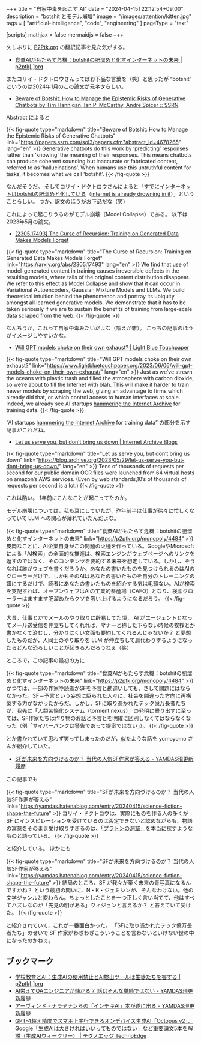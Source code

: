+++
title = "自家中毒を起こす AI"
date =  "2024-04-15T22:12:54+09:00"
description = "botshit とモデル崩壊"
image = "/images/attention/kitten.jpg"
tags = [ "artificial-intelligence", "code", "engineering" ]
pageType = "text"

[scripts]
  mathjax = false
  mermaidjs = false
+++

久しぶりに [P2Ptk.org](https://p2ptk.org/ "P2Pとかその辺のお話R | Sharing is Caring") の翻訳記事を見た気がする。

- [食糞AIがもたらす危機：botshitの肥溜めと化すインターネットの未来 | p2ptk[.]org](https://p2ptk.org/monopoly/4484)

またコリイ・ドクトロウさんってばお下品な言葉を（笑）と思ったが “botshit” というのは2024年1月のこの論文が元ネタらしい。

- [Beware of Botshit: How to Manage the Epistemic Risks of Generative Chatbots by Tim Hannigan, Ian P. McCarthy, Andre Spicer :: SSRN](https://papers.ssrn.com/sol3/papers.cfm?abstract_id=4678265)

Abstract によると

{{< fig-quote type="markdown" title="Beware of Botshit: How to Manage the Epistemic Risks of Generative Chatbots" link="https://papers.ssrn.com/sol3/papers.cfm?abstract_id=4678265" lang="en" >}}
Generative chatbots do this work by ‘predicting’ responses rather than ‘knowing’ the meaning of their responses. This means chatbots can produce coherent sounding but inaccurate or fabricated content, referred to as ‘hallucinations’. When humans use this untruthful content for tasks, it becomes what we call ‘botshit’.
{{< /fig-quote >}}

なんだそうだ。
そしてコリイ・ドクトロウさんによると「[すでにインターネットはbotshitの肥溜めと化している](https://p2ptk.org/monopoly/4484 "食糞AIがもたらす危機：botshitの肥溜めと化すインターネットの未来 | p2ptk[.]org")（[internet is already drowning in it](https://pluralistic.net/2024/03/14/inhuman-centipede/#enshittibottification "Pluralistic: The Coprophagic AI crisis (14 Mar 2024) – Pluralistic: Daily links from Cory Doctorow")）」ということらしい。
つか，訳文のほうがお下品だな（笑）

これによって起こりうるのがモデル崩壊（Model Collapse）である。
以下は2023年5月の論文。

- [[2305.17493] The Curse of Recursion: Training on Generated Data Makes Models Forget](https://arxiv.org/abs/2305.17493)

{{< fig-quote type="markdown" title="The Curse of Recursion: Training on Generated Data Makes Models Forget" link="https://arxiv.org/abs/2305.17493" lang="en" >}}
We find that use of model-generated content in training causes irreversible defects in the resulting models, where tails of the original content distribution disappear. We refer to this effect as Model Collapse and show that it can occur in Variational Autoencoders, Gaussian Mixture Models and LLMs.  We build theoretical intuition behind the phenomenon and portray its ubiquity amongst all learned generative models. We demonstrate that it has to be taken seriously if we are to sustain the benefits of training from large-scale data scraped from the web.
{{< /fig-quote >}}

なんちうか，これって自家中毒みたいだよな（喩えが雑）。
こっちの記事のほうがイメージしやすいかな。

- [Will GPT models choke on their own exhaust? | Light Blue Touchpaper](https://www.lightbluetouchpaper.org/2023/06/06/will-gpt-models-choke-on-their-own-exhaust/)

{{< fig-quote type="markdown" title="Will GPT models choke on their own exhaust?" link="https://www.lightbluetouchpaper.org/2023/06/06/will-gpt-models-choke-on-their-own-exhaust/" lang="en" >}}
Just as we’ve strewn the oceans with plastic trash and filled the atmosphere with carbon dioxide, so we’re about to fill the Internet with blah. This will make it harder to train newer models by scraping the web, giving an advantage to firms which already did that, or which control access to human interfaces at scale. Indeed, we already see AI startups [hammering the Internet Archive](https://blog.archive.org/2023/05/29/let-us-serve-you-but-dont-bring-us-down/) for training data.
{{< /fig-quote >}}

“AI startups [hammering the Internet Archive](https://blog.archive.org/2023/05/29/let-us-serve-you-but-dont-bring-us-down/) for training data” の部分を示す記事がこれだね。

- [Let us serve you, but don’t bring us down | Internet Archive Blogs](https://blog.archive.org/2023/05/29/let-us-serve-you-but-dont-bring-us-down/)

{{< fig-quote type="markdown" title="Let us serve you, but don’t bring us down" link="https://blog.archive.org/2023/05/29/let-us-serve-you-but-dont-bring-us-down/" lang="en" >}}
Tens of thousands of requests per second for our public domain OCR files were launched from 64 virtual hosts on amazon’s AWS services. (Even by web standards,10’s of thousands of requests per second is a lot.)
{{< /fig-quote >}}

これは酷い。
1年前にこんなことが起こってたのか。

モデル崩壊については，私も耳にしていたが，昨年前半は仕事が徐々に忙しくなっていて LLM への関心が薄れていたんだよな。

{{< fig-quote type="markdown" title="食糞AIがもたらす危機：botshitの肥溜めと化すインターネットの未来" link="https://p2ptk.org/monopoly/4484" >}}
皮肉なことに、AI企業自身がこの問題の火種を作っている。GoogleやMicrosoftによる「AI検索」の全面的な推進は、検索エンジンがウェブページへのリンクを返すのではなく、そのコンテンツを要約する未来を想定している。しかし、そうなれば誰がウェブを書くだろうか。あなたの書いたものを見つけられるのはAIのクローラーだけで、しかもそのAIはあなたの書いたものを自分のトレーニングの餌にするだけで、読者にあなたの書いたものを紹介する気は毛頭ない。AIが検索を支配すれば、オープンウェブはAIの工業的畜産場（CAFO）となり、検索クローラーはますます肥溜めからクソを吸い上げるようになるだろう。
{{< /fig-quote >}}

大昔，仕事とかでメールのやり取りに辟易してた頃， AI がエージェントとなってメール送受信を仲立ちしてくれれば，マナーと称した下らない時候の挨拶とか書かなくて済むし，分かりにくい文面も要約してくれるんじゃないか？ と夢想したものだが，人同士のやり取りを LLM が仲立ちして肩代わりするようになったらどんな恐ろしいことが起きるんだろうねぇ（笑）

ところで，この記事の最初の方に

{{< fig-quote type="markdown" title="食糞AIがもたらす危機：botshitの肥溜めと化すインターネットの未来" link="https://p2ptk.org/monopoly/4484" >}}
かつては、一部の作家や読者がSFを予言と勘違いしても、さして問題にはならなかった。SF＝予言という妄想に駆られた人々に、社会を間違った方向に再構築する力がなかったからだ。しかし、SFに取り憑かれたテック億万長者たちが、我先に「人類苦悩化システム（torment nexus）」の発明に乗り出すに至っては、SF作家たちは作り物のお話と予言とを明確に区別しなくてはならなくなった（例「サイバーパンクは警告であって提案ではない」）。
{{< /fig-quote >}}

とか書かれていて思わず笑ってしまったのだが，似たような話を yomoyomo さんが紹介していた。

- [SFが未来を方向づけるのか？ 当代の人気SF作家が答える - YAMDAS現更新履歴](https://yamdas.hatenablog.com/entry/20240415/science-fiction-shape-the-future)

この記事でも

{{< fig-quote type="markdown" title="SFが未来を方向づけるのか？ 当代の人気SF作家が答える" link="https://yamdas.hatenablog.com/entry/20240415/science-fiction-shape-the-future" >}}
コリイ・ドクトロウは、実際にものを作る人の多くが SF にインスピレーションを受けているのは否定できないと認めながらも、物語の寓意をそのまま受け取りすぎるのは、[「プラトンの洞窟」](https://ja.wikipedia.org/wiki/%E6%B4%9E%E7%AA%9F%E3%81%AE%E6%AF%94%E5%96%A9)を本当に探すようなものと語っている。
{{< /fig-quote >}}

と紹介している。
ほかにも

{{< fig-quote type="markdown" title="SFが未来を方向づけるのか？ 当代の人気SF作家が答える" link="https://yamdas.hatenablog.com/entry/20240415/science-fiction-shape-the-future" >}}
結局のところ、SF が我々が築く未来の青写真になるんですかね？ という最初の問いに、N・K・ジェミシンが、そんなわけない。他の文学ジャンルと変わらん。ちょっとしたことを一つ正しく言い当てて、他はすべてハズレなのが「先見の明がある」ヴィジョンと言えるか？ と答えていて受けた。
{{< /fig-quote >}}

と紹介されていて，これが一番面白かった。
「SFに取り憑かれたテック億万長者たち」のせいで SF 作家がわざわざこういうことを言わないといけない世の中になったのかねぇ。

## ブックマーク

- [学校教育とAI：生成AIの使用禁止とAI検出ツールは生徒たちを害する | p2ptk[.]org](https://p2ptk.org/ai/4486)
- [AI栄えてQAエンジニアが儲かる？ 話はそんな単純ではない - YAMDAS現更新履歴](https://yamdas.hatenablog.com/entry/20240415/quality-assurance-and-ai)
- [アーヴィンド・ナラヤナンらの「インチキAI」本が遂に出る - YAMDAS現更新履歴](https://yamdas.hatenablog.com/entry/20240415/ai-snake-oil)
- [GPT-4超え精度でスマホ上実行できるオンデバイス生成AI「Octopus v2」、Google「生成AIは大きければいいってものではない」など重要論文5本を解説（生成AIウィークリー） | テクノエッジ TechnoEdge](https://www.techno-edge.net/article/2024/04/08/3130.html)
